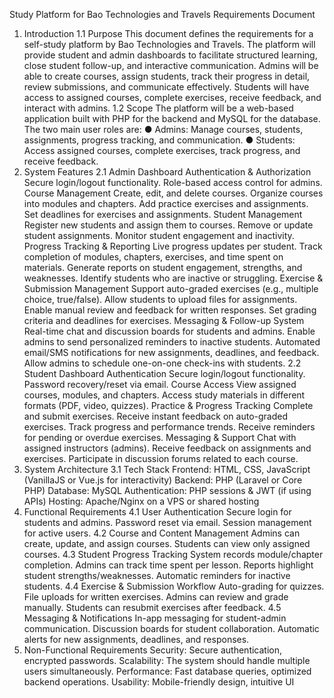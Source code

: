 Study Platform for Bao Technologies and
Travels
Requirements Document
1. Introduction
1.1 Purpose
This document defines the requirements for a self-study platform by Bao Technologies and
Travels. The platform will provide student and admin dashboards to facilitate structured learning,
close student follow-up, and interactive communication.
Admins will be able to create courses, assign students, track their progress in detail, review
submissions, and communicate effectively. Students will have access to assigned courses,
complete exercises, receive feedback, and interact with admins.
1.2 Scope
The platform will be a web-based application built with PHP for the backend and MySQL for the
database. The two main user roles are:
● Admins: Manage courses, students, assignments, progress tracking, and
communication.
● Students: Access assigned courses, complete exercises, track progress, and receive
feedback.
2. System Features
2.1 Admin Dashboard
Authentication & Authorization
Secure login/logout functionality.
Role-based access control for admins.
Course Management
Create, edit, and delete courses.
Organize courses into modules and chapters.
Add practice exercises and assignments.
Set deadlines for exercises and assignments.
Student Management
Register new students and assign them to courses.
Remove or update student assignments.
Monitor student engagement and inactivity.
Progress Tracking & Reporting
Live progress updates per student.
Track completion of modules, chapters, exercises, and time spent on materials.
Generate reports on student engagement, strengths, and weaknesses.
Identify students who are inactive or struggling.
Exercise & Submission Management
Support auto-graded exercises (e.g., multiple choice, true/false).
Allow students to upload files for assignments.
Enable manual review and feedback for written responses.
Set grading criteria and deadlines for exercises.
Messaging & Follow-up System
Real-time chat and discussion boards for students and admins.
Enable admins to send personalized reminders to inactive students.
Automated email/SMS notifications for new assignments, deadlines, and feedback.
Allow admins to schedule one-on-one check-ins with students.
2.2 Student Dashboard
Authentication
Secure login/logout functionality.
Password recovery/reset via email.
Course Access
View assigned courses, modules, and chapters.
Access study materials in different formats (PDF, video, quizzes).
Practice & Progress Tracking
Complete and submit exercises.
Receive instant feedback on auto-graded exercises.
Track progress and performance trends.
Receive reminders for pending or overdue exercises.
Messaging & Support
Chat with assigned instructors (admins).
Receive feedback on assignments and exercises.
Participate in discussion forums related to each course.
3. System Architecture
3.1 Tech Stack
Frontend: HTML, CSS, JavaScript (VanillaJS or Vue.js for interactivity)
Backend: PHP (Laravel or Core PHP)
Database: MySQL
Authentication: PHP sessions & JWT (if using APIs)
Hosting: Apache/Nginx on a VPS or shared hosting
4. Functional Requirements
4.1 User Authentication
Secure login for students and admins.
Password reset via email.
Session management for active users.
4.2 Course and Content Management
Admins can create, update, and assign courses.
Students can view only assigned courses.
4.3 Student Progress Tracking
System records module/chapter completion.
Admins can track time spent per lesson.
Reports highlight student strengths/weaknesses.
Automatic reminders for inactive students.
4.4 Exercise & Submission Workflow
Auto-grading for quizzes.
File uploads for written exercises.
Admins can review and grade manually.
Students can resubmit exercises after feedback.
4.5 Messaging & Notifications
In-app messaging for student-admin communication.
Discussion boards for student collaboration.
Automatic alerts for new assignments, deadlines, and responses.
5. Non-Functional Requirements
Security: Secure authentication, encrypted passwords.
Scalability: The system should handle multiple users simultaneously.
Performance: Fast database queries, optimized backend operations.
Usability: Mobile-friendly design, intuitive UI